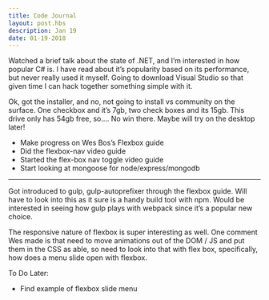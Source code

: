 ```yaml
---
title: Code Journal
layout: post.hbs
description: Jan 19
date: 01-19-2018
---
```


Watched a brief talk about the state of .NET, and I’m interested in how popular C# is.  I have read about it’s popularity based on its performance, but never really used it myself.  Going to download Visual Studio so that given time I can hack together something simple with it.

Ok, got the installer, and no, not going to install vs community on the surface.  One checkbox and it’s 7gb, two check boxes and its 15gb.  This drive only has 54gb free, so…. No win there.  Maybe will try on the desktop later!

- Make progress on Wes Bos’s Flexbox guide
- Did the flexbox-nav video guide
- Started the flex-box nav toggle video guide
- Start looking at mongoose for node/express/mongodb

---

Got introduced to gulp, gulp-autoprefixer through the flexbox guide.  Will have to look into this as it sure is a handy build tool with npm.  Would be interested in seeing how gulp plays with webpack since it’s a popular new choice.

The responsive nature of flexbox is super interesting as well.  One comment Wes made is that need to move animations out of the DOM / JS and put them in the CSS as able, so need to look into that with flex box, specifically, how does a menu slide open with flexbox.

To Do Later:

- Find example of flexbox slide menu
